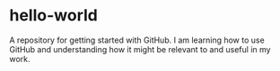 # hello-world
A repository for getting started with GitHub.
I am learning how to use GitHub and understanding how it might be relevant to and useful in my work.
